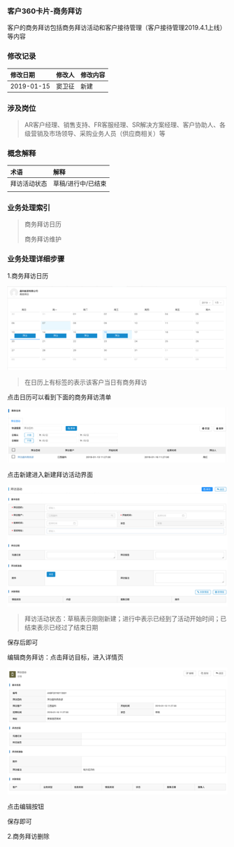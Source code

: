 ### 客户360卡片-商务拜访

客户的商务拜访包括商务拜访活动和客户接待管理（客户接待管理2019.4.1上线）等内容

### 修改记录

| 修改日期 | 修改人 | 修改内容 |
| :--- | :--- | :--- |
| 2019-01-15 | 窦卫征 | 新建 |

### 涉及岗位

> AR客户经理、销售支持、FR客服经理、SR解决方案经理、客户协助人、各级营销及市场领导、采购业务人员（供应商相关）等

### 概念解释

| 术语 | 解释 |
| :--- | :--- |
| 拜访活动状态 | 草稿/进行中/已结束 |
|  |  |

### 业务处理索引

> 商务拜访日历
>
> 商务拜访维护

### 业务处理详细步骤

1.商务拜访日历

![](/assets/khfbhdlb2223.png)



> 在日历上有标签的表示该客户当日有商务拜访

点击日历可以看到下面的商务拜访清单

![](/assets/rlbfqd2223.png)

点击新建进入新建拜访活动界面

![](/assets/xjbfhd2224.png)

> 拜访活动状态：草稿表示刚刚新建；进行中表示已经到了活动开始时间；已结束表示已经过了结束日期

保存后即可

编辑商务拜访：点击拜访目标，进入详情页

![](/assets/bfhdxqy2224.png)

点击编辑按钮



保存即可

2.商务拜访删除

